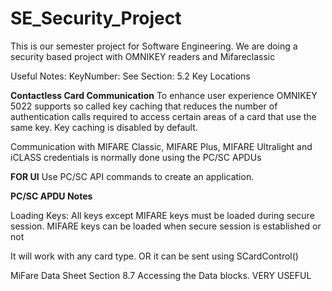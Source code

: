 # SE_Security_Project
This is our semester project for Software Engineering. We are doing a security based project with OMNIKEY readers and Mifareclassic


Useful Notes:
KeyNumber: See Section: 5.2 Key Locations

**Contactless Card Communication**
To enhance user experience OMNIKEY 5022 supports so called key
caching that reduces the number of authentication calls required to access certain areas of a card that use the same key. Key caching is disabled by default.

Communication with MIFARE Classic, MIFARE Plus, MIFARE Ultralight and iCLASS credentials is
normally done using the PC/SC APDUs


**FOR UI**
Use PC/SC API commands to create an application.



**PC/SC APDU Notes**

Loading Keys:
All keys except MIFARE keys must be loaded during secure
session. MIFARE keys can be loaded when secure session is established or not

It will work with any card type. OR it can be sent using SCardControl()


MiFare Data Sheet
Section 8.7 Accessing the Data blocks. VERY USEFUL
